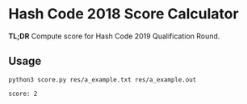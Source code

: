 # Hash Code 2018 Score Calculator

**TL;DR** Compute score for Hash Code 2019 Qualification Round.

## Usage

`python3 score.py res/a_example.txt res/a_example.out`

```
score: 2
```


